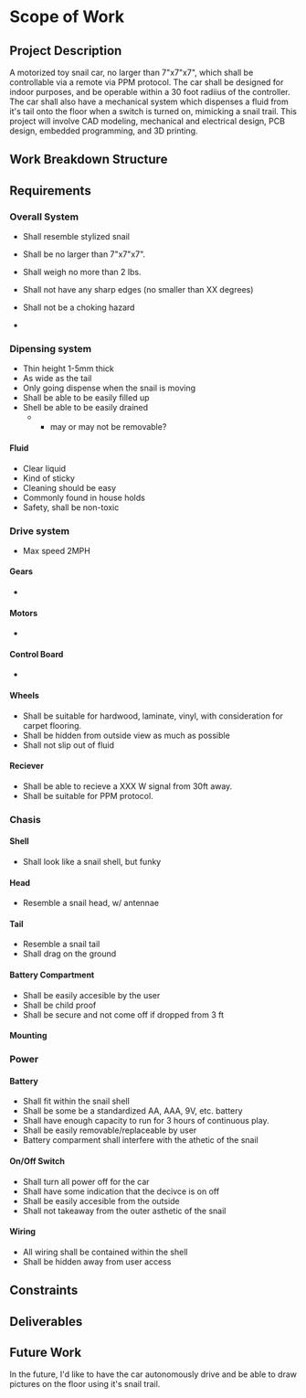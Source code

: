 # Scope of Work

## Project Description

A motorized toy snail car, no larger than 7"x7"x7", which shall be controllable via a remote via PPM protocol. The car shall be designed for indoor purposes, and be operable within a 30 foot radiius of the controller. The car shall also have a mechanical system which dispenses a fluid from it's tail onto the floor when a switch is turned on, mimicking a snail trail. This project will involve CAD modeling, mechanical and electrical design, PCB design, embedded programming, and 3D printing.

## Work Breakdown Structure

## Requirements

### Overall System

- Shall resemble stylized snail
- Shall be no larger than 7"x7"x7".
- Shall weigh no more than 2 lbs.
- Shall not have any sharp edges (no smaller than XX degrees)
- Shall not be a choking hazard

-

### Dipensing system

- Thin height 1-5mm thick
- As wide as the tail
- Only going dispense when the snail is moving
- Shall be able to be easily filled up
- Shell be able to be easily drained
  - * may or may not be removable?

#### Fluid

- Clear liquid
- Kind of sticky
- Cleaning should be easy
- Commonly found in house holds
- Safety, shall be non-toxic

### Drive system

- Max speed 2MPH

#### Gears

-

#### Motors

-

#### Control Board

-

#### Wheels

- Shall be suitable for hardwood, laminate, vinyl, with consideration for carpet flooring.
- Shall be hidden from outside view as much as possible
- Shall not slip out of fluid

#### Reciever

- Shall be able to recieve a XXX W signal from 30ft away.
- Shall be suitable for PPM protocol.

### Chasis

#### Shell

- Shall look like a snail shell, but funky

#### Head

- Resemble a snail head, w/ antennae

#### Tail

- Resemble a snail tail
- Shall drag on the ground

#### Battery Compartment

- Shall be easily accesible by the user
- Shall be child proof
- Shall be secure and not come off if dropped from 3 ft

#### Mounting

### Power

#### Battery

- Shall fit within the snail shell
- Shall be some be a standardized AA, AAA, 9V, etc. battery
- Shall have enough capacity to run for 3 hours of continuous play.
- Shall be easily removable/replaceable by user
- Battery comparment shall interfere with the athetic of the snail

#### On/Off Switch

- Shall turn all power off for the car
- Shall have some indication that the decivce is on off
- Shall be easily accesible from the outside
- Shall not takeaway from the outer asthetic of the snail

#### Wiring

- All wiring shall be contained within the shell
- Shall be hidden away from user access

## Constraints

## Deliverables

## Future Work

In the future, I'd like to have the car autonomously drive and be able to draw pictures on the floor using it's snail trail.
